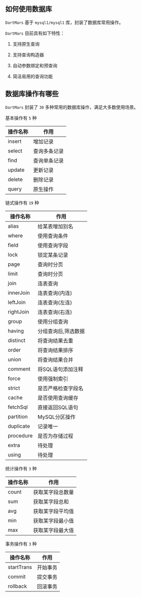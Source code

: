## 如何使用数据库

`DartMars` 基于 `mysql1/mysql1` 库，封装了数据库常用操作。

`DartMars` 目前具有如下特性：

1. 支持原生查询

2. 支持查询构造器

2. 自动参数绑定和预查询

3. 简洁易用的查询功能

## 数据库操作有哪些

`DartMars` 封装了 `30` 多种常用的数据库操作，满足大多数使用场景。

基本操作有 `5` 种

| 操作名称      | 作用          |
| -------------|---------------| 
| insert       | 增加记录       |
| select       | 查询多条记录   |
| find         | 查询单条记录   |
| update       | 更新记录       |
| delete       | 删除记录       |
| query        | 原生操作       |

链式操作有 `19` 种

| 操作名称      | 作用              |
| -------------|-------------------| 
| alias        | 给某表增加别名     |
| where        | 使用查询条件       |
| field        | 使用查询字段       |
| lock         | 锁定某条记录       |
| page         | 查询时分页         |
| limit        | 查询时分页         |
| join         | 连表查询           |
| innerJoin    | 连表查询(内连)     |
| leftJoin     | 连表查询(左连)     |
| rightJoin    | 连表查询(右连)     |
| group        | 使用分组查询       |
| having       | 分组查询后,筛选数据|
| distinct     | 将查询结果去重     |
| order        | 将查询结果排序     |
| union        | 将查询结果合并     |
| comment      | 将SQL语句添加注释  |
| force        | 使用强制索引       |
| strict       | 是否严格检查字段名  |
| cache        | 是否使用查询缓存    |
| fetchSql     | 直接返回SQL语句    |
| partition    | MySQL分区操作      |
| duplicate    | 记录唯一           |
| procedure    | 是否为存储过程     |
| extra        |    待处理         |
| using        |    待处理         |

统计操作有 `3` 种

| 操作名称      | 作用              |
| -------------|-------------------| 
| count        | 获取某字段总数量   |
| sum          | 获取某字段总和     |
| avg          | 获取某字段平均值   |
| min          | 获取某字段最小值   |
| max          | 获取某字段最大值   |

事务操作有 `3` 种

| 操作名称      | 作用          |
| -------------|---------------| 
| startTrans   | 开始事务       |
| commit       | 提交事务       |
| rollback     | 回滚事务       |
 

